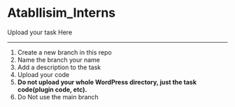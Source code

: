 # AtabIlisim_Interns
Upload your task Here

-------------------------
1. Create a new branch in this repo
2. Name the branch your name 
3. Add a description to the task
4. Upload your code
5. **Do not upload your whole WordPress directory, just the task code(plugin code, etc).**
6. Do Not use the main branch
